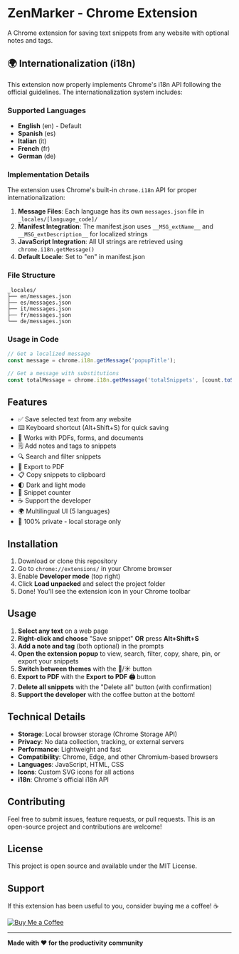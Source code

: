 # ZenMarker - Chrome Extension

A Chrome extension for saving text snippets from any website with optional notes and tags.

## 🌍 Internationalization (i18n)

This extension now properly implements Chrome's i18n API following the official guidelines. The internationalization system includes:

### Supported Languages
- **English** (en) - Default
- **Spanish** (es)
- **Italian** (it)
- **French** (fr)
- **German** (de)

### Implementation Details

The extension uses Chrome's built-in `chrome.i18n` API for proper internationalization:

1. **Message Files**: Each language has its own `messages.json` file in `_locales/[language_code]/`
2. **Manifest Integration**: The manifest.json uses `__MSG_extName__` and `__MSG_extDescription__` for localized strings
3. **JavaScript Integration**: All UI strings are retrieved using `chrome.i18n.getMessage()`
4. **Default Locale**: Set to "en" in manifest.json

### File Structure
```
_locales/
├── en/messages.json
├── es/messages.json
├── it/messages.json
├── fr/messages.json
└── de/messages.json
```

### Usage in Code

```javascript
// Get a localized message
const message = chrome.i18n.getMessage('popupTitle');

// Get a message with substitutions
const totalMessage = chrome.i18n.getMessage('totalSnippets', [count.toString()]);
```

## Features

- ✅ Save selected text from any website
- ⌨️ Keyboard shortcut (Alt+Shift+S) for quick saving
- 📄 Works with PDFs, forms, and documents
- 🗒️ Add notes and tags to snippets
- 🔍 Search and filter snippets
- 📁 Export to PDF
- 📋 Copy snippets to clipboard
- 🌓 Dark and light mode
- 🔢 Snippet counter
- ☕ Support the developer
- 🌍 Multilingual UI (5 languages)
- 🔐 100% private - local storage only

## Installation

1. Download or clone this repository
2. Go to `chrome://extensions/` in your Chrome browser
3. Enable **Developer mode** (top right)
4. Click **Load unpacked** and select the project folder
5. Done! You'll see the extension icon in your Chrome toolbar

## Usage

1. **Select any text** on a web page
2. **Right-click and choose** "Save snippet" **OR** press **Alt+Shift+S**
3. **Add a note and tag** (both optional) in the prompts
4. **Open the extension popup** to view, search, filter, copy, share, pin, or export your snippets
5. **Switch between themes** with the 🌙/☀️ button
6. **Export to PDF** with the **Export to PDF 🖨️** button
7. **Delete all snippets** with the "Delete all" button (with confirmation)
8. **Support the developer** with the coffee button at the bottom!

## Technical Details

- **Storage**: Local browser storage (Chrome Storage API)
- **Privacy**: No data collection, tracking, or external servers
- **Performance**: Lightweight and fast
- **Compatibility**: Chrome, Edge, and other Chromium-based browsers
- **Languages**: JavaScript, HTML, CSS
- **Icons**: Custom SVG icons for all actions
- **i18n**: Chrome's official i18n API

## Contributing

Feel free to submit issues, feature requests, or pull requests. This is an open-source project and contributions are welcome!

## License

This project is open source and available under the MIT License.

## Support

If this extension has been useful to you, consider buying me a coffee! ☕

[![Buy Me a Coffee](https://img.shields.io/badge/Buy%20Me%20a%20Coffee-%F0%9F%8D%94-yellow?style=for-the-badge)](https://coff.ee/freeextensions)

---

**Made with ❤️ for the productivity community**

